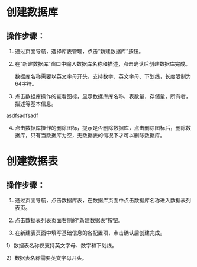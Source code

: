 # 创建数据库

## 操作步骤：

1. 通过页面导航，选择库表管理，点击“新建数据库”按钮。

2. 在“新建数据库”窗口中输入数据库名称和描述，点击确认后创建数据库完成。

   数据库名称需要以英文字母开头，支持数字、英文字母、下划线，长度限制为64字符。

3. 点击数据库操作的查看图标，显示数据库库名称，表数量，存储量，所有者，描述等基本信息。

asdfsadfsadf

4. 点击数据库操作的删除图标，提示是否删除数据库，点击删除图标后，删除数据库，只有当数据库为空，无数据表的情况下才可以删除数据库。


# 创建数据表



## 操作步骤：

1. 通过页面导航，点击数据库表，在数据库页面中点击数据库名称进入数据表列表页。

2. 点击数据表列表页面右侧的“新建数据表”按钮。

3. 在新建表页面中填写基础信息的各配置项，点击确认后创建完成。

1）数据表名称仅支持英文字母、数字和下划线。

2）数据表名称需要英文字母开头。
